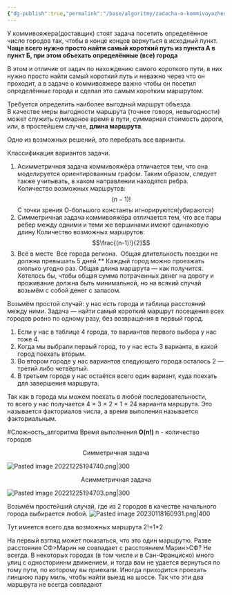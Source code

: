 ```yaml
---
{"dg-publish":true,"permalink":"/base/algoritmy/zadacha-o-kommivoyazhere/"}
---
```



У коммивояжера(доставщик) стоят задача посетить определённое число городов так, чтобы  в конце концов вернуться в исходный пункт. **Чаще всего нужно просто найти самый короткий путь из пункта A в пункт Б, при этом объехать определённые (все) города**

В этом и отличие от задач по нахождению самого короткого пути, в них нужно просто найти самый короткий путь и неважно через что он проходит, а в задаче о коммивояжере важно чтобы он посетил определённые города и сделал это самым коротким маршрутом.

Требуется определить наиболее выгодный маршрут объезда. В качестве меры выгодности маршрута (точнее говоря, невыгодности) может служить суммарное время в пути, суммарная стоимость дороги, или, в простейшем случае, **длина маршрута**.

Одно из возможных решений, это перебрать все варианты.

Классификация вариантов задачи.
1. Асимметричная задача коммивояжёра отличается тем, что она моделируется ориентированным графом. Таким образом, следует также учитывать, в каком направлении находятся ребра.
Количество возможных маршрутов: $$(n-1)!$$
C точки зрения О-большого константы игнорируются(убираются)
2. Симметричная задача коммивояжёра отличается тем, что все пары ребер между одними и теми же вершинами имеют одинаковую длину
 Количество возможных маршрутов: $$\frac{(n-1)!}{2}$$
3. Всё в месте
 Все города региона.
 Общая длительность поездки не должна превышать 5 дней.**
 Каждый город можно проезжать сколько угодно раз.
 Общая длина маршрута — как получится.
 Хотелось бы, чтобы общая сумма потраченных денег на дорогу и проживание должна быть минимальной, но на всякий случай возьмём с собой денег с запасом.
 
Возьмём простой случай: у нас есть города и таблица расстояний между ними. Задача — найти самый короткий маршрут посещения всех городов ровно по одному разу, без возвращения в первый город.

1.  Если у нас в таблице 4 города, то вариантов первого выбора у нас тоже 4.
2.  Когда мы выбрали первый город, то у нас есть 3 варианта, в какой город поехать вторым.
3.  Во втором городе у нас вариантов следующего города осталось 2 — третий либо четвёртый.
4.  В третьем городе у нас остаётся всего один вариант, куда поехать для завершения маршрута.

Так как в города мы можем поехать в любой последовательности, то всего у нас получается 4 × 3 × 2 × 1 = 24 варианта маршрута. Это называется факториалов числа, а время выполения называется факториальным.

#Сложность_алгоритма
Время выполнения **O(n!)**
n - количество городов


<p style="text-align: center;">Симметричная задача</p>

![Pasted image 20221225194740.png|300](/img/user/Files/Image/Pasted%20image%2020221225194740.png)
<br>
<p style="text-align: center;">Асимметричная задача</p>

![Pasted image 20221225194703.png|300](/img/user/Files/Image/Pasted%20image%2020221225194703.png)

Возьмём простейший случай, где из 2 городов в качестве начального города выбирается любой.
![Pasted image 20230118160931.png|400](/img/user/Files/Image/Pasted%20image%2020230118160931.png)

Тут имеется всего два возможных маршрута 2!=1*2 

 На первый взгляд может показаться, что это один маршрутю. Разве расстояние СФ>Марин не совпадает с расстоянием Марин>СФ? Не всегда. В некоторых городах (в том числе и в Сан-Франциско) много улиц с односториннм движением, и тогда вам не удается вернуться по тому пути, по которому вы приехали. Иногда приходится проехать линшюю пару миль, чтобы найти выезд на шоссе. Так что эти два маршрута не всегда совпадают

